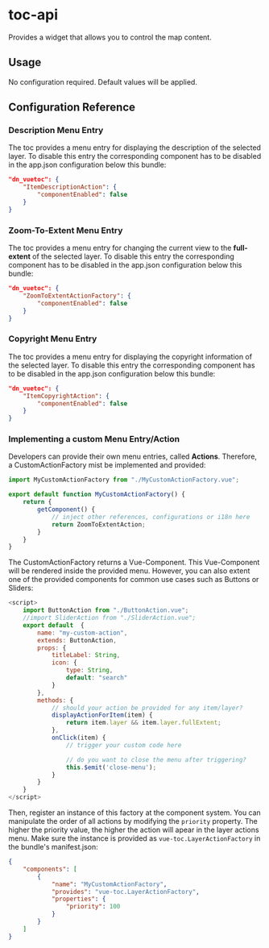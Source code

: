 # toc-api

Provides a widget that allows you to control the map content.

## Usage

No configuration required. Default values will be applied.

## Configuration Reference

### Description Menu Entry
The toc provides a menu entry for displaying the description of the selected layer.
To disable this entry the corresponding component has to be disabled in the app.json configuration below this bundle:

```json
"dn_vuetoc": {
    "ItemDescriptionAction": {
        "componentEnabled": false
    }
}
```

### Zoom-To-Extent Menu Entry
The toc provides a menu entry for changing the current view to the __full-extent__ of the selected layer.
To disable this entry the corresponding component has to be disabled in the app.json configuration below this bundle:

```json
"dn_vuetoc": {
    "ZoomToExtentActionFactory": {
        "componentEnabled": false
    }
}
```

### Copyright Menu Entry
The toc provides a menu entry for displaying the copyright information of the selected layer.
To disable this entry the corresponding component has to be disabled in the app.json configuration below this bundle:

```json
"dn_vuetoc": {
    "ItemCopyrightAction": {
        "componentEnabled": false
    }
}
```

### Implementing a custom Menu Entry/Action
Developers can provide their own menu entries, called __Actions__.
Therefore, a CustomActionFactory mist be implemented and provided:

```javascript
import MyCustomActionFactory from "./MyCustomActionFactory.vue";

export default function MyCustomActionFactory() {
    return {
        getComponent() {
            // inject other references, configurations or i18n here
            return ZoomToExtentAction;
        }
    }
}
```

The CustomActionFactory returns a Vue-Component.
This Vue-Component will be rendered inside the provided menu.
However, you can also extent one of the provided components for common use cases such as Buttons or Sliders:

```javascript
<script>
    import ButtonAction from "./ButtonAction.vue";
    //import SliderAction from "./SliderAction.vue";
    export default  {
        name: "my-custom-action",
        extends: ButtonAction,
        props: {
            titleLabel: String,
            icon: {
                type: String,
                default: "search"
            }
        },
        methods: {
            // should your action be provided for any item/layer?
            displayActionForItem(item) {
                return item.layer && item.layer.fullExtent;
            },
            onClick(item) {
                // trigger your custom code here

                // do you want to close the menu after triggering?
                this.$emit('close-menu');
            }
        }
    }
</script>
```

Then, register an instance of this factory at the component system.
You can manipulate the order of all actions by modifying the `priority` property.
The higher the priority value, the higher the action will apear in the layer actions menu.
Make sure the instance is provided as `vue-toc.LayerActionFactory` in the bundle's manifest.json:

```json
{
    "components": [
        {
            "name": "MyCustomActionFactory",
            "provides": "vue-toc.LayerActionFactory",
            "properties": {
                "priority": 100
            }
        }
    ]
}
```